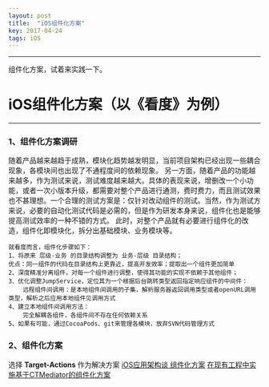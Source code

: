 ```yaml
---
layout: post
title:  "iOS组件化方案"
key: 2017-04-24
tags: iOS
---
```

---
组件化方案，试着来实践一下。

# iOS组件化方案（以《看度》为例）
---
### 1、组件化方案调研
随着产品越来越趋于成熟，模块化趋势越发明显，当前项目架构已经出现一些耦合现象，各模块间也出现了不通程度间的依赖现象。
另一方面，随着产品的功能越来越多，作为测试来说，测试难度越来越大。具体的表现来说，增删改一个小功能，或者一次小版本升级，都需要对整个产品进行通测，费时费力，而且测试效果也不甚理想。一个合理的测试方案是：仅针对改动组件的测试。当然，作为测试方来说，必要的自动化测试代码是必需的，但是作为研发本身来说，组件化也是能够提高测试效率的一种不错的方式。
此时，对整个产品就有必要进行组件化的改造，组件化即模块化，拆分出基础模块、业务模块等。

	就看度而言，组件化步骤如下：
    1、将原来 层级-业务 的目录结构调整为 业务-层级 目录结构；
    优点：同一组件的代码在目录结构上更靠近，提高开发效率；提取出一个组件更加简单
    2、深度精准分离组件，对每一个组件进行调整，使得其功能的实现不依赖于其他组件；
    3、优化调整JumpService，定位其为一个根据后台跳转类型返回指定响应组件的中间件：
    	远程组件间调用：是本地组件间调用的子集，解析服务器返回调用类型或者openURL调用类型，解析之后应用本地组件见调用方式
    4、建立本地组件间调用方法：
    	完全解耦各组件，各组件间不存在任何依赖关系
    5、如果有可能，通过CocoaPods、git来管理各模块，放弃SVN代码管理方式

### 2、组件化方案
选择 **Target-Actions** 作为解决方案
[iOS应用架构谈 组件化方案](https://casatwy.com/iOS-Modulization.html)
[在现有工程中实施基于CTMediator的组件化方案](https://casatwy.com/modulization_in_action.html)